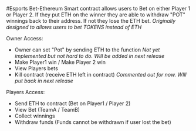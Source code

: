 #Esports Bet-Ethereum
Smart contract allows users to Bet on either Player 1 or Player 2. If they put ETH on the winner they are able to withdraw "POT" winnings back to their address. If not they lose the ETH bet. *Originally designed to allows users to bet TOKENS instead of ETH*

Owner Access:
- Owner can set "Pot" by sending ETH to the function *Not yet implemented but not hard to do. Will be added in next release*
- Make Player1 win / Make Player 2 win
- View Players bets
- Kill contract (receive ETH left in contract) *Commented out for now. WIll put back in next release*


Players Access:
- Send ETH to contract (Bet on Player1 / Player 2)
- View Bet (TeamA / TeamB)
- Collect winnings
- Withdraw funds (Funds cannot be withdrawn if user lost the bet)


